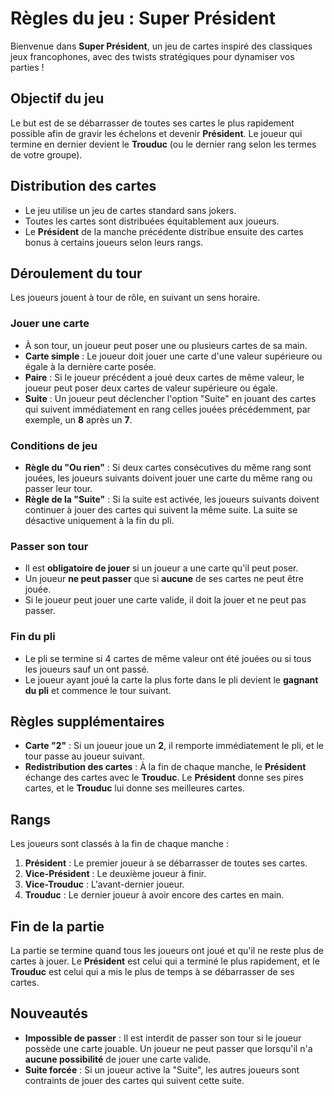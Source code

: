 # Règles du jeu : Super Président

Bienvenue dans **Super Président**, un jeu de cartes inspiré des classiques jeux francophones, avec des twists stratégiques pour dynamiser vos parties !

## Objectif du jeu

Le but est de se débarrasser de toutes ses cartes le plus rapidement possible afin de gravir les échelons et devenir **Président**. Le joueur qui termine en dernier devient le **Trouduc** (ou le dernier rang selon les termes de votre groupe).

## Distribution des cartes

- Le jeu utilise un jeu de cartes standard sans jokers.
- Toutes les cartes sont distribuées équitablement aux joueurs.
- Le **Président** de la manche précédente distribue ensuite des cartes bonus à certains joueurs selon leurs rangs.

## Déroulement du tour

Les joueurs jouent à tour de rôle, en suivant un sens horaire.

### Jouer une carte

- À son tour, un joueur peut poser une ou plusieurs cartes de sa main.
- **Carte simple** : Le joueur doit jouer une carte d'une valeur supérieure ou égale à la dernière carte posée.
- **Paire** : Si le joueur précédent a joué deux cartes de même valeur, le joueur peut poser deux cartes de valeur supérieure ou égale.
- **Suite** : Un joueur peut déclencher l'option "Suite" en jouant des cartes qui suivent immédiatement en rang celles jouées précédemment, par exemple, un **8** après un **7**.

### Conditions de jeu

- **Règle du "Ou rien"** : Si deux cartes consécutives du même rang sont jouées, les joueurs suivants doivent jouer une carte du même rang ou passer leur tour.
- **Règle de la "Suite"** : Si la suite est activée, les joueurs suivants doivent continuer à jouer des cartes qui suivent la même suite. La suite se désactive uniquement à la fin du pli.

### Passer son tour

- Il est **obligatoire de jouer** si un joueur a une carte qu'il peut poser.
- Un joueur **ne peut passer** que si **aucune** de ses cartes ne peut être jouée.
- Si le joueur peut jouer une carte valide, il doit la jouer et ne peut pas passer.

### Fin du pli

- Le pli se termine si 4 cartes de même valeur ont été jouées ou si tous les joueurs sauf un ont passé.
- Le joueur ayant joué la carte la plus forte dans le pli devient le **gagnant du pli** et commence le tour suivant.

## Règles supplémentaires

- **Carte "2"** : Si un joueur joue un **2**, il remporte immédiatement le pli, et le tour passe au joueur suivant.
- **Redistribution des cartes** : À la fin de chaque manche, le **Président** échange des cartes avec le **Trouduc**. Le **Président** donne ses pires cartes, et le **Trouduc** lui donne ses meilleures cartes.

## Rangs

Les joueurs sont classés à la fin de chaque manche :
1. **Président** : Le premier joueur à se débarrasser de toutes ses cartes.
2. **Vice-Président** : Le deuxième joueur à finir.
3. **Vice-Trouduc** : L'avant-dernier joueur.
4. **Trouduc** : Le dernier joueur à avoir encore des cartes en main.

## Fin de la partie

La partie se termine quand tous les joueurs ont joué et qu'il ne reste plus de cartes à jouer. Le **Président** est celui qui a terminé le plus rapidement, et le **Trouduc** est celui qui a mis le plus de temps à se débarrasser de ses cartes.

## Nouveautés

- **Impossible de passer** : Il est interdit de passer son tour si le joueur possède une carte jouable. Un joueur ne peut passer que lorsqu'il n'a **aucune possibilité** de jouer une carte valide.
- **Suite forcée** : Si un joueur active la "Suite", les autres joueurs sont contraints de jouer des cartes qui suivent cette suite.
